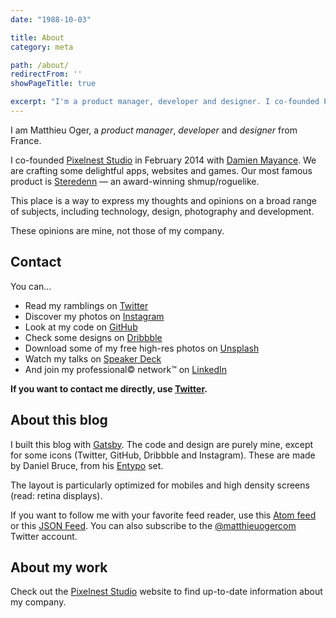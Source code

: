 ```yaml
---
date: "1988-10-03"

title: About
category: meta

path: /about/
redirectFrom: ''
showPageTitle: true

excerpt: "I'm a product manager, developer and designer. I co-founded Pixelnest Studio in February 2014, where we created Steredenn."
---
```


I am Matthieu Oger, a _product manager_, _developer_ and _designer_ from France.

I co-founded [Pixelnest Studio][pixelnest] in February 2014 with [Damien Mayance][dmayance]. We are crafting some delightful apps, websites and games. Our most famous product is [Steredenn](http://steredenn.pixelnest.io) — an award-winning shmup/roguelike.

This place is a way to express my thoughts and opinions on a broad range of subjects, including technology, design, photography and development.

These opinions are mine, not those of my company.

## Contact

You can…

* Read my ramblings on [Twitter](https://twitter.com/solarsailer/)
* Discover my photos on [Instagram](https://www.instagram.com/matthieuoger/)
* Look at my code on [GitHub](https://github.com/solarsailer/)
* Check some designs on [Dribbble](https://dribbble.com/matthieuoger/)
* Download some of my free high-res photos on [Unsplash](https://unsplash.com/matthieuoger/)
* Watch my talks on [Speaker Deck](https://speakerdeck.com/matthieuoger/)
* And join my professional© network™ on [LinkedIn](https://linkedin.com/in/matthieuoger/)

**If you want to contact me directly, use [Twitter](https://twitter.com/solarsailer/).**

## About this blog

I built this blog with [Gatsby][gatsby]. The code and design are purely mine, except for some icons (Twitter, GitHub, Dribbble and Instagram). These are made by Daniel Bruce, from his [Entypo][entypo] set.

The layout is particularly optimized for mobiles and high density screens (read: retina displays).

If you want to follow me with your favorite feed reader, use this [Atom feed](/atom.xml) or this [JSON Feed](/feed.json). You can also subscribe to the [@matthieuogercom](http://twitter.com/matthieuogercom) Twitter account.

## About my work

Check out the [Pixelnest Studio][pixelnest] website to find up-to-date information about my company.


[pixelnest]: https://pixelnest.io/
[dmayance]: https://dmayance.com/
[gatsby]: https://www.gatsbyjs.org/
[github]: http://github.com/
[entypo]: http://entypo.com/
